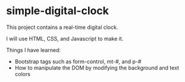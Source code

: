 # simple-digital-clock

This project contains a real-time digital clock.

I will use HTML, CSS, and Javascript to make it. 

Things I have learned:

- Bootstrap tags such as form-control, mt-#, and p-#
- How to manipulate the DOM by modifying the background and text colors
